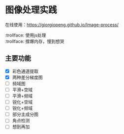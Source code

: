 # 图像处理实践
在线使用：https://giorgiopeng.github.io/Image-process/

:trollface: 使用js处理  
:trollface: 撑爆内存，慢到想哭  
## 主要功能
- [x] 彩色通道提取  
- [x] 两种差分梯度图  
- [ ] 频域图  
- [ ] 平滑+空域
- [ ] 平滑+频域
- [ ] 锐化+空域
- [ ] 锐化+频域
- [ ] 部分主成分图  
- [ ] 角点检测
- [ ] 想到再加 